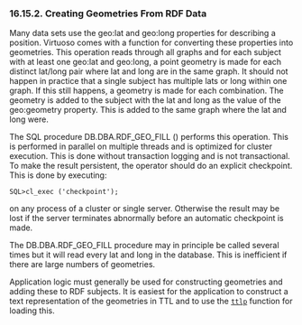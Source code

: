 <div id="rdfsparqlgeospatcrg" class="section">

<div class="titlepage">

<div>

<div>

### 16.15.2. Creating Geometries From RDF Data

</div>

</div>

</div>

Many data sets use the geo:lat and geo:long properties for describing a
position. Virtuoso comes with a function for converting these properties
into geometries. This operation reads through all graphs and for each
subject with at least one geo:lat and geo:long, a point geometry is made
for each distinct lat/long pair where lat and long are in the same
graph. It should not happen in practice that a single subject has
multiple lats or long within one graph. If this still happens, a
geometry is made for each combination. The geometry is added to the
subject with the lat and long as the value of the geo:geometry property.
This is added to the same graph where the lat and long were.

The SQL procedure DB.DBA.RDF_GEO_FILL () performs this operation. This
is performed in parallel on multiple threads and is optimized for
cluster execution. This is done without transaction logging and is not
transactional. To make the result persistent, the operator should do an
explicit checkpoint. This is done by executing:

``` programlisting
SQL>cl_exec ('checkpoint');
```

on any process of a cluster or single server. Otherwise the result may
be lost if the server terminates abnormally before an automatic
checkpoint is made.

The DB.DBA.RDF_GEO_FILL procedure may in principle be called several
times but it will read every lat and long in the database. This is
inefficient if there are large numbers of geometries.

Application logic must generally be used for constructing geometries and
adding these to RDF subjects. It is easiest for the application to
construct a text representation of the geometries in TTL and to use the
<a href="fn_ttlp.html" class="link" title="DB.DBA.TTLP"><code
class="function">ttlp</code></a> function for loading this.

</div>
